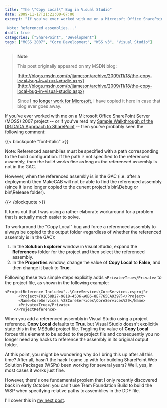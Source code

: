 ```yaml
---
title: "The \"Copy Local\" Bug in Visual Studio"
date: 2009-11-17T21:21:00-07:00
excerpt: "If you've ever worked with me on a Microsoft Office SharePoint Server (MOSS) 2007 project -- or if you've read my Sample Walkthrough of the DR.DADA Approach to SharePoint -- then you've probably seen the following comment: 
 
 Note: Referenced assemblies..."
draft: true
categories: ["SharePoint", "Development"]
tags: ["MOSS 2007", "Core Development", "WSS v3", "Visual Studio"]
---
```


> **Note**
>
> This post originally appeared on my MSDN blog:
>
> [http://blogs.msdn.com/b/jjameson/archive/2009/11/18/the-copy-local-bug-in-visual-studio.aspx](http://blogs.msdn.com/b/jjameson/archive/2009/11/18/the-copy-local-bug-in-visual-studio.aspx)
>
> Since [I no longer work for Microsoft](/blog/jjameson/2011/09/02/last-day-with-microsoft), I have copied it here in case that blog ever goes away.

If you've ever worked with me on a Microsoft Office SharePoint Server (MOSS) 2007 project -- or if you've read my [Sample Walkthrough of the DR.DADA Approach to SharePoint](/blog/jjameson/2009/09/28/sample-walkthrough-of-the-dr-dada-approach-to-sharepoint) -- then you've probably seen the following comment:

{{< blockquote "font-italic" >}}

Note: Referenced assemblies must be specified with a path corresponding to the build configuration. If the path is not specified to the referenced assembly, then the build works fine as long as the referenced assembly is not in the GAC.

However, when the referenced assembly is in the GAC (i.e. after a deployment) then MakeCAB will not be able to find the referenced assembly (since it is no longer copied to the current project's bin\Debug or bin\Release folder).

{{< /blockquote >}}

It turns out that I was using a rather elaborate workaround for a problem that is actually much easier to solve.

To workaround the "Copy Local" bug and force a referenced assembly to always be copied to the output folder (regardless of whether the referenced assembly is in the GAC):

1. In the **Solution Explorer** window in Visual Studio, expand the **References** folder for the project and then select the referenced assembly.
2. In the **Properties** window, change the value of **Copy Local** to **False**, and then change it back to **True**.

Following these two simple steps explicitly adds `<Private>True</Private>` to the project file, as shown in the following example:

```
<ProjectReference Include="..\CoreServices\CoreServices.csproj">
      <Project>{01C58D27-9818-45D6-A0B6-8EF765CA9397}</Project>
      <Name>CoreServices %28CoreServices\CoreServices%29</Name>
      <Private>True</Private>
    </ProjectReference>
```

When you add a referenced assembly in Visual Studio using a project reference, **Copy Local** defaults to **True**, but Visual Studio doesn't explicitly state this in the MSBuild project file. Toggling the value of **Copy Local** forces this element to be added to the project file and consequently you no longer need any hacks to reference the assembly in its original output folder.

At this point, you might be wondering why do I bring this up after all this time? After all, hasn't the hack I came up with for building SharePoint Web Solution Packages (WSPs) been working for several years? Well, yes, in most cases it works just fine.

However, there's one fundamental problem that I only recently discovered back in early October: you can't use Team Foundation Build to build the WSP when specifying relative paths to assemblies in the DDF file.

I'll cover this in [my next post](/blog/jjameson/2009/11/18/building-sharepoint-wsps-with-team-foundation-build).

